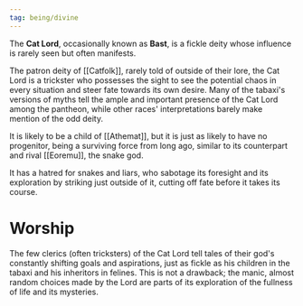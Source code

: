 ```yaml
---
tag: being/divine 
---
```

The **Cat Lord**, occasionally known as **Bast**, is a fickle deity whose influence is rarely seen but often manifests.

The patron deity of [[Catfolk]], rarely told of outside of their lore, the Cat Lord is a trickster who possesses the sight to see the potential chaos in every situation and steer fate towards its own desire. Many of the tabaxi's versions of myths tell the ample and important presence of the Cat Lord among the pantheon, while other races' interpretations barely make mention of the odd deity.

It is likely to be a child of [[Athemat]], but it is just as likely to have no progenitor, being a surviving force from long ago, similar to its counterpart and rival [[Eoremu]], the snake god.

It has a hatred for snakes and liars, who sabotage its foresight and its exploration by striking just outside of it, cutting off fate before it takes its course.

# Worship
The few clerics (often tricksters) of the Cat Lord tell tales of their god's constantly shifting goals and aspirations, just as fickle as his children in the tabaxi and his inheritors in felines. This is not a drawback; the manic, almost random choices made by the Lord are parts of its exploration of the fullness of life and its mysteries.